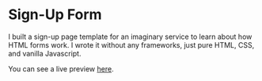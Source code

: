 # Sign-Up Form

I built a sign-up page template for an imaginary service to learn 
about how HTML forms work. I wrote it without any frameworks, just pure
HTML, CSS, and vanilla Javascript.

You can see a live preview [here](https://quaternio.github.io/sign-up-form).
